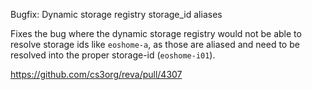 Bugfix: Dynamic storage registry storage_id aliases

Fixes the bug where the dynamic storage registry would not be able to
resolve storage ids like `eoshome-a`, as those are aliased and need to
be resolved into the proper storage-id (`eoshome-i01`).

https://github.com/cs3org/reva/pull/4307
